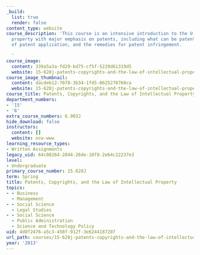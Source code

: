 ```yaml
---
_build:
  list: true
  render: false
content_type: website
course_description: 'This course is an intensive introduction to the U.S. law of intellectual
  property with major emphasis on patents, including what can be patented, the process
  of patent application, and the remedies for patent infringement.

  '
course_image:
  content: 339a5a3a-fd29-bd75-cf5f-5229d61319d5
  website: 15-628j-patents-copyrights-and-the-law-of-intellectual-property-spring-2013
course_image_thumbnail:
  content: dacdeb12-7078-3b34-1fd5-0625270760ca
  website: 15-628j-patents-copyrights-and-the-law-of-intellectual-property-spring-2013
course_title: Patents, Copyrights, and the Law of Intellectual Property
department_numbers:
- '15'
- '6'
extra_course_numbers: 6.903J
hide_download: false
instructors:
  content: []
  website: ocw-www
learning_resource_types:
- Written Assignments
legacy_uid: 64c08264-2044-26de-18f8-2e64c22237e3
level:
- Undergraduate
primary_course_number: 15.628J
term: Spring
title: Patents, Copyrights, and the Law of Intellectual Property
topics:
- - Business
  - Management
- - Social Science
  - Legal Studies
- - Social Science
  - Public Administration
  - Science and Technology Policy
uid: 4d8f2476-a5c3-458f-912f-3e6244187207
url_path: courses/15-628j-patents-copyrights-and-the-law-of-intellectual-property-spring-2013
year: '2013'
---
```

